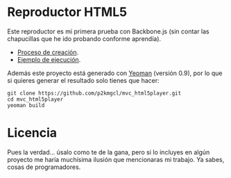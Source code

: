 # Reproductor HTML5

Este reproductor es mi primera prueba con Backbone.js (sin contar las chapucillas que he ido probando conforme aprendía).

 - [Proceso de creación](http://www.pablomolina.me/articles/reproductor-de-musica-html5-con-backbone.html).
 - [Ejemplo de ejecución](http://www.pablomolina.me/mvc_html5player/app/).

Además este proyecto está generado con [Yeoman](http://yeoman.io/) (versión 0.9), por lo que si quieres generar el resultado solo tienes que hacer:

    git clone https://github.com/p2kmgcl/mvc_html5player.git
    cd mvc_html5player
    yeoman build

# Licencia

Pues la verdad... úsalo como te de la gana, pero si lo incluyes en algún proyecto me haría muchísima ilusión que mencionaras mi trabajo. Ya sabes, cosas de programadores.
